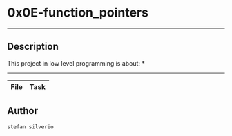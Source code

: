 # 0x0E-function_pointers
---
## Description

This project in low level programming is about:
*

---
File|Task
---|---



## Author
`stefan silverio`